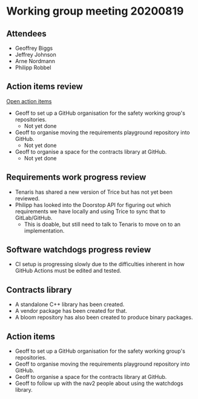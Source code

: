 # Working group meeting 20200819

## Attendees

- Geoffrey Biggs
- Jeffrey Johnson
- Arne Nordmann
- Philipp Robbel


## Action items review

[Open action items](https://github.com/ros2/safety_working_group/issues)

- Geoff to set up a GitHub organisation for the safety working group's repositories.
  - Not yet done
- Geoff to organise moving the requirements playground repository into GitHub.
  - Not yet done
- Geoff to organise a space for the contracts library at GitHub.
  - Not yet done

## Requirements work progress review

- Tenaris has shared a new version of Trice but has not yet been reviewed.
- Philipp has looked into the Doorstop API for figuring out which requirements we have locally and using Trice to sync that to GitLab/GitHub.
  - This is doable, but still need to talk to Tenaris to move on to an implementation.


## Software watchdogs progress review

- CI setup is progressing slowly due to the difficulties inherent in how GitHub Actions must be edited and tested.


## Contracts library

- A standalone C++ library has been created.
- A vendor package has been created for that.
- A bloom repository has also been created to produce binary packages.


## Action items

- Geoff to set up a GitHub organisation for the safety working group's repositories.
- Geoff to organise moving the requirements playground repository into GitHub.
- Geoff to organise a space for the contracts library at GitHub.
- Geoff to follow up with the nav2 people about using the watchdogs library.
